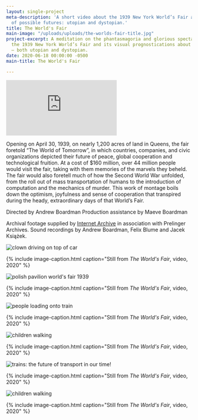 ```yaml
---
layout: single-project
meta-description: 'A short video about the 1939 New York World’s Fair and its depiction
  of possible futures: utopian and dystopian.'
title: The World's Fair
main-image: "/uploads/uploads/the-worlds-fair-title.jpg"
project-excerpt: A meditation on the phantasmagoria and glorious spectacle that was
  the 1939 New York World’s Fair and its visual prognostications about possible futures
  — both utopian and dystopian.
date: 2020-06-18 00:00:00 -0500
main-title: The World's Fair

---
```

<iframe src="https://player.vimeo.com/video/419998380" frameborder="0" allow="autoplay; fullscreen" allowfullscreen></iframe>

<br>

Opening on April 30, 1939, on nearly 1,200 acres of land in Queens, the fair foretold “The World of Tomorrow”, in which countries, companies, and civic organizations depicted their future of peace, global cooperation and technological fruition. At a cost of $160 million, over 44 million people would visit the fair, taking with them memories of the marvels they beheld. The fair would also foretell much of how the Second World War unfolded, from the roll out of mass transportation of humans to the introduction of computation and the mechanics of murder. This work of montage boils down the optimism, joyfulness and sense of cooperation that transpired during the heady, extraordinary days of that World’s Fair.

Directed by Andrew Boardman Production assistance by Maeve Boardman

Archival footage supplied by [Internet Archive](https://archive.org) in association with Prelinger Archives. Sound recordings by Andrew Boardman, Felix Blume and Jacek Książek.

<section class="project-column-one" markdown="1">

![clown driving on top of car](/uploads/the-worlds-fair-general.jpg)

{% include image-caption.html caption="Still from <i>The World's Fair</i>, video, 2020" %}

</section>

<section class="project-column-two" markdown="1">

![polish pavilion world's fair 1939](/uploads/the-worlds-fair-poland.jpg)

{% include image-caption.html caption="Still from <i>The World's Fair</i>, video, 2020" %}

</section>

<section class="project-column-one" markdown="1">

![people loading onto train](/uploads/the-worlds-fair-trains.jpg)

{% include image-caption.html caption="Still from <i>The World's Fair</i>, video, 2020" %}

</section>

<section class="project-column-two" markdown="1">

![children walking](/uploads/the-worlds-fair-planes.jpg)

{% include image-caption.html caption="Still from <i>The World's Fair</i>, video, 2020" %}

</section>

<section class="project-column-one" markdown="1">

![trains: the future of transport in our time!](/uploads/the-worlds-fair-loading.jpg)

{% include image-caption.html caption="Still from <i>The World's Fair</i>, video, 2020" %}

</section>

<section class="project-column-two" markdown="1">

![children walking](/uploads/the-worlds-fair-children.jpg)

{% include image-caption.html caption="Still from <i>The World's Fair</i>, video, 2020" %}

</section>